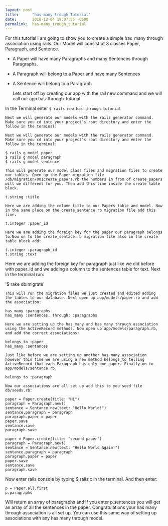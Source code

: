 ```yaml
---
layout: post
title:      "has-many trough Tutorial"
date:       2018-12-04 19:07:55 -0500
permalink:  has-many_trough_tutorial
---
```



For this tutorial I am going to show you to create a simple has_many through association using rails. Our Model will consist of 3 classes Paper, Paragraph, and Sentence.

* A Paper will have many Paragraphs and many Sentences through Paragraphs. 
* A Paragraph will belong to a Paper and have many Sentences
* A Sentence will belong to a Paragraph 

	Lets start off by creating our app with the rail new command and we will call our app has-through-tutorial
	

In the Terminal enter 
`$ rails new has-through-tutorial`


	Next we will generate our models with the rails generator command. Make sure you cd into your project’s root directory and enter the follow in the terminal:
	
	Next we will generate our models with the rails generator command. Make sure you cd into your project’s root directory and enter the follow in the terminal:
			

```
$ rails g model paper
$ rails g model paragraph
$ rails g model sentence
```


	This will generate our model class files and migration files to create our tables. Open up the Paper migration file /db/migration/001create_papers.rb the numbers in from of create_papers will we different for you. Then add this line inside the create table block.


`t.string :title`

	Here we are adding the column title to our Papers table and model. Now in the same place on the create_sentance.rb migration file add this line. 
	

`t.integer :paper_id`


	Here we are adding the foreign key for the paper our paragraph belongs to.Now on to the create_sentace.rb migration file also in the create table block add:
	
```
t.integer :paragraph_id
t.string :text
```

 Here we are adding the foreign key for paragraph just like we did before with paper_id and we adding a column to the sentences table for text. Next in the terminal run:


'$ rake db:migrate'


	This will run the migration files we just created and edited adding the tables to our database. Next open up app/models/paper.rb and add the association: 

```
has_many :paragraphs
has_many :sentences, through: :paragraphs
```

	Here we are setting up the has_many and has_many through association using the ActiveRecord methods. Now open up app/models/paragraph.rb, and add the correct associations: 

```
belongs_to :paper
has_many :sentances
```

	Just like before we are setting up another has many association however this time we are using a new method belongs_to telling ActiveRecord that each Paragraph has only one paper. Finally on to app/models/sentance.rb. 
	
```
belongs_to :paragraph
```

	Now our associations are all set up add this to you seed file db/seeds.rb:
	
```
paper = Paper.create(title: "Hi")
paragraph = Paragraph.new()
sentance = Sentance.new(text: "Hello World!")
sentance.paragraph = paragraph
paragraph.paper = paper
paper.save
sentance.save
paragraph.save

paper = Paper.create(title: "second paper")
paragraph = Paragraph.new()
sentance = Sentance.new(text: "Hello World Again!")
sentance.paragraph = paragraph
paragraph.paper = paper
paper.save
sentance.save
paragraph.save
```


Now enter rails console by typing $ rails c in the terminal. And then enter:

```
p = Paper.all.first
p.paragraphs
```

Will return an array of paragraphs and if you enter p.sentences you will get an array of all the sentences in the paper. Congratulations your has many through association is all set up. You can use this same way of setting up associations with any has many through model. 


		
